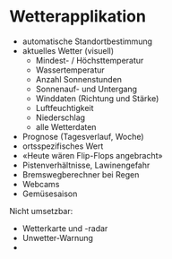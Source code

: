 # Wetterapplikation

- automatische Standortbestimmung
- aktuelles Wetter (visuell)
	- Mindest- / Höchsttemperatur
	- Wassertemperatur
	- Anzahl Sonnenstunden
	- Sonnenauf- und Untergang
	- Winddaten (Richtung und Stärke)
	- Luftfeuchtigkeit
	- Niederschlag
	- alle Wetterdaten
- Prognose (Tagesverlauf, Woche)
- ortsspezifisches Wert
- «Heute wären Flip-Flops angebracht»
- Pistenverhältnisse, Lawinengefahr
- Bremswegberechner bei Regen
- Webcams
- Gemüsesaison


Nicht umsetzbar:
- Wetterkarte und -radar
- Unwetter-Warnung
- 